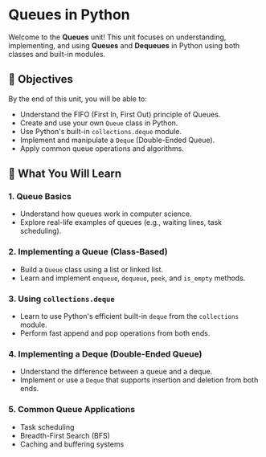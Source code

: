 # Queues in Python

Welcome to the **Queues** unit! This unit focuses on understanding, implementing, and using **Queues** and **Dequeues** in Python using both classes and built-in modules.

## 📌 Objectives

By the end of this unit, you will be able to:

- Understand the FIFO (First In, First Out) principle of Queues.
- Create and use your own `Queue` class in Python.
- Use Python's built-in `collections.deque` module.
- Implement and manipulate a `Deque` (Double-Ended Queue).
- Apply common queue operations and algorithms.

## 📘 What You Will Learn

### 1. **Queue Basics**

- Understand how queues work in computer science.
- Explore real-life examples of queues (e.g., waiting lines, task scheduling).

### 2. **Implementing a Queue (Class-Based)**

- Build a `Queue` class using a list or linked list.
- Learn and implement `enqueue`, `dequeue`, `peek`, and `is_empty` methods.

### 3. **Using `collections.deque`**

- Learn to use Python's efficient built-in `deque` from the `collections` module.
- Perform fast append and pop operations from both ends.

### 4. **Implementing a Deque (Double-Ended Queue)**

- Understand the difference between a queue and a deque.
- Implement or use a `Deque` that supports insertion and deletion from both ends.

### 5. **Common Queue Applications**

- Task scheduling
- Breadth-First Search (BFS)
- Caching and buffering systems
